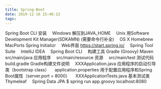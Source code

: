 ```yaml
---
title: Spring-Boot
date: 2019-12-16 15:46:13
tags:
---
```

Spring Boot CLI 安装
&emsp;Windows 解压到JAVA_HOME
&emsp;Unix 用Software Development Kit Manager(SDKAMN) (需要命令行补全)
&emsp;OS X Homebrew MacPorts
Spring Initializr
&emsp;Web界面 https://start.spring.io/
&emsp;Spring Tool Suite
&emsp;IntelliJ IDEA
&emsp;Spring Boot CLI
&emsp;构建工具 Gradle (Groovy) Maven
&emsp;src/main/java 应用程序
&emsp;src/main/resource 资源
&emsp;src/main/test 测试代码
&emsp;build.gradle Gradle构建文件说明
&emsp;XXXApplication.java 应用程序的启动引导类（bootstrap class）
&emsp;application.properties 用于配置应用程序和Spring Boot属性（server.port = 8000）
&emsp;XXXApplicationTests.java 基本测试类
&emsp;Thymeleaf
&emsp;Spring Data JPA
$ spring run app.groovy
localhost:8080